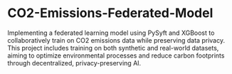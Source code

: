 # CO2-Emissions-Federated-Model
 Implementing a federated learning model using PySyft and XGBoost to collaboratively train on CO2 emissions data while preserving data privacy. This project includes training on both synthetic and real-world datasets, aiming to optimize environmental processes and reduce carbon footprints through decentralized, privacy-preserving AI.
